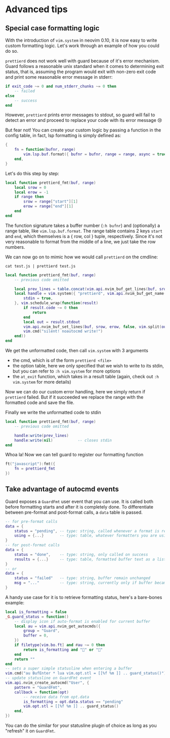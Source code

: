 # Advanced tips

## Special case formatting logic

With the introduction of `vim.system` in neovim 0.10, it is now easy to write custom formatting logic. Let's work through an example of how you could do so.

`prettierd` does not work well with guard because of it's error mechanism. Guard follows a reasonable unix standard when it comes to determining exit status, that is, assuming the program would exit with non-zero exit code and print some reasonable error message in stderr:

```lua
if exit_code ~= 0 and num_stderr_chunks ~= 0 then
    -- failed
else
    -- success
end
```

However, `prettierd` prints error messages to stdout, so guard will fail to detect an error and proceed to replace your code with its error message :cry:

But fear not! You can create your custom logic by passing a function in the config table, in fact, lsp formatting is simply defined as:

```lua
{
    fn = function(bufnr, range)
        vim.lsp.buf.format({ bufnr = bufnr, range = range, async = true })
    end,
}
```

Let's do this step by step:

```lua
local function prettierd_fmt(buf, range)
    local srow = 0
    local erow = -1
    if range then
        srow = range["start"][1]
        erow = range["end"][1]
    end
end
```

The function signature takes a buffer number (`:h bufnr`) and (optionally) a range table, like `vim.lsp.buf.format`. The range table contains 2 keys `start` and `end`, which themselves is a { row, col } tuple, respectively. Since it's not very reasonable to format from the middle of a line, we just take the row numbers.

We can now go on to mimic how we would call `prettierd` on the cmdline:

```
cat test.js | prettierd test.js
```

```lua
local function prettierd_fmt(buf, range)
    -- previous code omitted

    local prev_lines = table.concat(vim.api.nvim_buf_get_lines(buf, srow, erow, false), "\n")
    local handle = vim.system({ "prettierd", vim.api.nvim_buf_get_name(buf) }, {
        stdin = true,
    }, vim.schedule_wrap(function(result)
        if result.code ~= 0 then
            return
        end
        local out = result.stdout
        vim.api.nvim_buf_set_lines(buf, srow, erow, false, vim.split(out, "\r?\n"))
        vim.cmd("silent! noautocmd write!")
    end))
end
```

We get the unformatted code, then call `vim.system` with 3 arguments

- the cmd, which is of the form `prettierd <file>`
- the option table, here we only specified that we wish to write to its stdin, but you can refer to `:h vim.system` for more options
- the `at_exit` function, which takes in a result table (again, check out `:h vim.system` for more details)

Now we can do our custom error handling, here we simply return if `prettierd` failed. But if it succeeded we replace the range with the formatted code and save the file.

Finally we write the unformatted code to stdin

```lua
local function prettierd_fmt(buf, range)
    -- previous code omitted

    handle:write(prev_lines)
    handle:write(nil)           -- closes stdin
end
```

Whoa la! Now we can tell guard to register our formatting function

```lua
ft("javascript"):fmt({
    fn = prettierd_fmt
})
```

## Take advantage of autocmd events

Guard exposes a `GuardFmt` user event that you can use. It is called both before formatting starts and after it is completely done. To differentiate between pre-format and post-format calls, a `data` table is passed.

```lua
-- for pre-format calls
data = {
    status = "pending", -- type: string, called whenever a format is requested
    using = {...}       -- type: table, whatever formatters you are using for this format action
}
-- for post-format calls
data = {
    status = "done",    -- type: string, only called on success
    results = {...}     -- type: table, formatted buffer text as a list of lines
}
-- or
data = {
    status = "failed"   -- type: string, buffer remain unchanged
    msg = "..."         -- type: string, currently only if buffer became invalid or changed during formatting
}
```

A handy use case for it is to retrieve formatting status, here's a bare-bones example:

```lua
local is_formatting = false
_G.guard_status = function()
    -- display icon if auto-format is enabled for current buffer
    local au = vim.api.nvim_get_autocmds({
        group = "Guard",
        buffer = 0,
    })
    if filetype[vim.bo.ft] and #au ~= 0 then
        return is_formatting and "" or ""
    end
    return ""
end
-- sets a super simple statusline when entering a buffer
vim.cmd("au BufEnter * lua vim.opt.stl = [[%f %m ]] .. guard_status()")
-- update statusline on GuardFmt event
vim.api.nvim_create_autocmd("User", {
    pattern = "GuardFmt",
    callback = function(opt)
        -- receive data from opt.data
        is_formatting = opt.data.status == "pending"
        vim.opt.stl = [[%f %m ]] .. guard_status()
    end,
})
```

You can do the similar for your statusline plugin of choice as long as you "refresh" it on `GuardFmt`.
